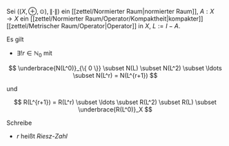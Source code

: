 Sei $((X, \oplus, \odot), \| \cdot \|)$ ein [[zettel/Normierter Raum|normierter Raum]], $A : X \to X$ ein [[zettel/Normierter Raum/Operator/Kompaktheit|kompakter]] [[zettel/Metrischer Raum/Operator|Operator]] in $X$, $L := I - A$.

Es gilt
- $\exists! r \in \mathbb{N}_0$ mit

$$
	\underbrace{N(L^0)}_{\{ 0 \}} \subset N(L) \subset N(L^2) \subset \ldots \subset N(L^r) = N(L^{r+1})
$$

und

$$
	R(L^{r+1}) = R(L^r) \subset \ldots \subset R(L^2) \subset R(L) \subset \underbrace{R(L^0)}_X
$$

Schreibe
- $r$ heißt *Riesz-Zahl*